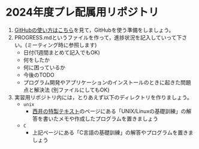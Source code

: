 # 2024年度プレ配属用リポジトリ

1. [GitHubの使い方はこちら](GitHub-Intro.md)を見て，GitHubを使う準備をしましょう。
3. PROGRESS.mdというファイルを作って，進捗状況を記入していって下さい。(ミーティング時に参照します)
	- 日付(1週間まとめて記入でもOK)
	- 何をしたか
	- 何に困っているか
	- 今後のTODO
	- プログラム開発やアプリケーションのインストールのときに起きた問題点と解決法 (別ファイルにしてもOK)
2. 実習用リポジトリ内には，とりあえず以下のディレクトリを作りましょう。
	- `unix`
		- [西井の特製テキスト](http://bcl.sci.yamaguchi-u.ac.jp/~jun/misc/texts/)のページにある「UNIX/Linuxの基礎訓練」の解答を書いたメモや作成したプログラムを置きましょう
	- `C`
		- 上記ページにある「C言語の基礎訓練」の解答やプログラムを置きましょう
